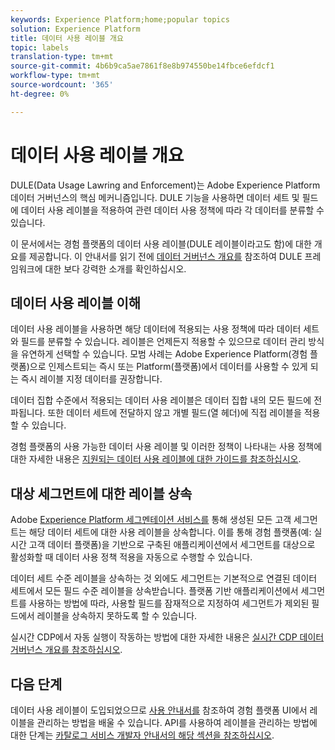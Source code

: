 ```yaml
---
keywords: Experience Platform;home;popular topics
solution: Experience Platform
title: 데이터 사용 레이블 개요
topic: labels
translation-type: tm+mt
source-git-commit: 4b6b9ca5ae7861f8e8b974550be14fbce6efdcf1
workflow-type: tm+mt
source-wordcount: '365'
ht-degree: 0%

---
```



# 데이터 사용 레이블 개요

DULE(Data Usage Lawring and Enforcement)는 Adobe Experience Platform 데이터 거버넌스의 핵심 메커니즘입니다. DULE 기능을 사용하면 데이터 세트 및 필드에 데이터 사용 레이블을 적용하여 관련 데이터 사용 정책에 따라 각 데이터를 분류할 수 있습니다.

이 문서에서는 경험 플랫폼의 데이터 사용 레이블(DULE 레이블이라고도 함)에 대한 개요를 제공합니다. 이 안내서를 읽기 전에 [데이터 거버넌스 개요를](../home.md) 참조하여 DULE 프레임워크에 대한 보다 강력한 소개를 확인하십시오.

## 데이터 사용 레이블 이해

데이터 사용 레이블을 사용하면 해당 데이터에 적용되는 사용 정책에 따라 데이터 세트와 필드를 분류할 수 있습니다. 레이블은 언제든지 적용할 수 있으므로 데이터 관리 방식을 유연하게 선택할 수 있습니다. 모범 사례는 Adobe Experience Platform(경험 플랫폼)으로 인제스트되는 즉시 또는 Platform(플랫폼)에서 데이터를 사용할 수 있게 되는 즉시 레이블 지정 데이터를 권장합니다.

데이터 집합 수준에서 적용되는 데이터 사용 레이블은 데이터 집합 내의 모든 필드에 전파됩니다. 또한 데이터 세트에 전달하지 않고 개별 필드(열 헤더)에 직접 레이블을 적용할 수 있습니다.

경험 플랫폼의 사용 가능한 데이터 사용 레이블 및 이러한 정책이 나타내는 사용 정책에 대한 자세한 내용은 [지원되는 데이터 사용 레이블에 대한 가이드를 참조하십시오](reference.md).

## 대상 세그먼트에 대한 레이블 상속

Adobe [Experience Platform 세그멘테이션 서비스를](../../segmentation/home.md) 통해 생성된 모든 고객 세그먼트는 해당 데이터 세트에 대한 사용 레이블을 상속합니다. 이를 통해 경험 플랫폼(예: 실시간 고객 데이터 플랫폼)을 기반으로 구축된 애플리케이션에서 세그먼트를 대상으로 활성화할 때 데이터 사용 정책 적용을 자동으로 수행할 수 있습니다.

데이터 세트 수준 레이블을 상속하는 것 외에도 세그먼트는 기본적으로 연결된 데이터 세트에서 모든 필드 수준 레이블을 상속받습니다. 플랫폼 기반 애플리케이션에서 세그먼트를 사용하는 방법에 따라, 사용할 필드를 잠재적으로 지정하여 세그먼트가 제외된 필드에서 레이블을 상속하지 못하도록 할 수 있습니다.

실시간 CDP에서 자동 실행이 작동하는 방법에 대한 자세한 내용은 [실시간 CDP 데이터 거버넌스 개요를 참조하십시오](../../rtcdp/privacy/data-governance-overview.md#enforce-data-usage-compliance).

## 다음 단계

데이터 사용 레이블이 도입되었으므로 [사용 안내서를](user-guide.md) 참조하여 경험 플랫폼 UI에서 레이블을 관리하는 방법을 배울 수 있습니다. API를 사용하여 레이블을 관리하는 방법에 대한 단계는 [카탈로그 서비스 개발자 안내서의 해당 섹션을 참조하십시오](../../catalog/api/labels.md).